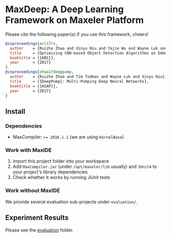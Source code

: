 # MaxDeep: A Deep Learning Framework on Maxeler Platform

Please cite the following paper(s) if you use this framework, cheers!

```bibtex
@inproceedings{arc17rz,
  author    = {Ruizhe Zhao and Xinyu Niu and Yajie Wu and Wayne Luk and Qiang Liu},
  title     = {Optimizing CNN-based Object Detection Algorithms on Embedded FPGA Platforms},
  booktitle = {{ARC}},
  year      = {2017}
}
@inproceedings{zhao17deeppump,
  author    = {Ruizhe Zhao and Tim Todman and Wayne Luk and Xinyu Niu},
  title     = {{DeepPump}: Multi-Pumping Deep Neural Networks},
  booktitle = {{ASAP}},
  year      = {2017}
}
```

## Install

### Dependencies

* MaxCompiler: `>= 2016.1.1` (we are using `KernelBase`)

### Work with MaxIDE

1. Import this project folder into your workspace
2. Add `MaxCompiler.jar` (under `/opt/maxeler/lib` usually) and `JUnit4` to your project's library dependencies
3. Check whether it works by running JUnit tests

### Work without MaxIDE

We provide several evaluation sub-projects under `evaluation/`.

## Experiment Results

Please see the [evaluation](evaluation) folder.

